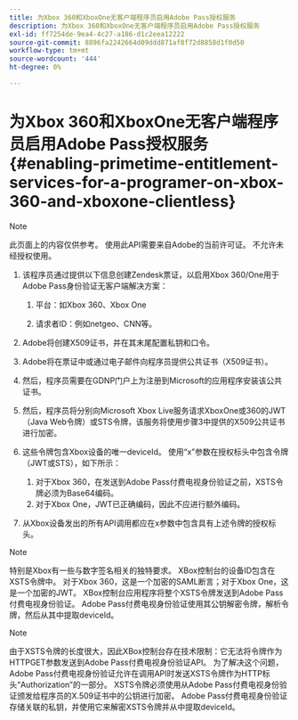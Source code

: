 ```yaml
---
title: 为Xbox 360和XboxOne无客户端程序员启用Adobe Pass授权服务
description: 为Xbox 360和XboxOne无客户端程序员启用Adobe Pass授权服务
exl-id: ff7254de-9ea4-4c27-a186-d1c2eea12222
source-git-commit: 8896fa2242664d09ddd871af8f72d8858d1f0d50
workflow-type: tm+mt
source-wordcount: '444'
ht-degree: 0%

---
```


# 为Xbox 360和XboxOne无客户端程序员启用Adobe Pass授权服务 {#enabling-primetime-entitlement-services-for-a-programer-on-xbox-360-and-xboxone-clientless}

>[!NOTE]
>
>此页面上的内容仅供参考。 使用此API需要来自Adobe的当前许可证。 不允许未经授权使用。




1. 该程序员通过提供以下信息创建Zendesk票证，以启用Xbox 360/One用于Adobe Pass身份验证无客户端解决方案：

   1. 平台：如Xbox 360、Xbox One

   1. 请求者ID：例如netgeo、CNN等。

1. Adobe将创建X509证书，并在其末尾配置私钥和口令。

1. Adobe将在票证中或通过电子邮件向程序员提供公共证书（X509证书）。

1. 然后，程序员需要在GDNP门户上为注册到Microsoft的应用程序安装该公共证书。

1. 然后，程序员将分别向Microsoft Xbox Live服务请求XboxOne或360的JWT（Java Web令牌）或STS令牌，该服务将使用步骤3中提供的X509公共证书进行加密。

1. 这些令牌包含Xbox设备的唯一deviceId。 使用“x”参数在授权标头中包含令牌（JWT或STS），如下所示：

   1. 对于Xbox 360，在发送到Adobe Pass付费电视身份验证之前，XSTS令牌必须为Base64编码。
   1. 对于Xbox One，JWT已正确编码，因此不应进行额外编码。

1. 从Xbox设备发出的所有API调用都应在x参数中包含具有上述令牌的授权标头。



>[!NOTE]
>
>特别是Xbox有一些与数字签名相关的独特要求。 XBox控制台的设备ID包含在XSTS令牌中。  对于Xbox 360，这是一个加密的SAML断言；对于Xbox One，这是一个加密的JWT。 XBox控制台应用程序将整个XSTS令牌发送到Adobe Pass付费电视身份验证。 Adobe Pass付费电视身份验证使用其公钥解密令牌，解析令牌，然后从其中提取deviceId。

>[!NOTE]
>
>由于XSTS令牌的长度很大，因此XBox控制台存在技术限制：它无法将令牌作为HTTPGET参数发送到Adobe Pass付费电视身份验证API。 为了解决这个问题，Adobe Pass付费电视身份验证允许在调用API时发送XSTS令牌作为HTTP标头“Authorization”的一部分。 XSTS令牌必须使用从Adobe Pass付费电视身份验证颁发给程序员的X.509证书中的公钥进行加密。 Adobe Pass付费电视身份验证存储关联的私钥，并使用它来解密XSTS令牌并从中提取deviceId。
